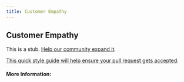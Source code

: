 ```yaml
---
title: Customer Empathy
---
```


## Customer Empathy

This is a stub. [Help our community expand it](https://github.com/freecodecamp/guides/tree/master/src/pages/articles/design/product-design/customer-empathy/index.md).

[This quick style guide will help ensure your pull request gets accepted](https://github.com/freeCodeCamp/guides/blob/master/README.md).

<!-- The article goes here, in GitHub-flavored Markdown. Feel free to add YouTube videos, images, and CodePen/JSBin embeds  -->

#### More Information:
<!-- Please add any articles you think might be helpful to read before writing the article -->


